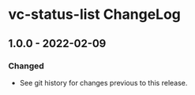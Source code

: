 # vc-status-list ChangeLog

## 1.0.0 - 2022-02-09

### Changed
- See git history for changes previous to this release.
